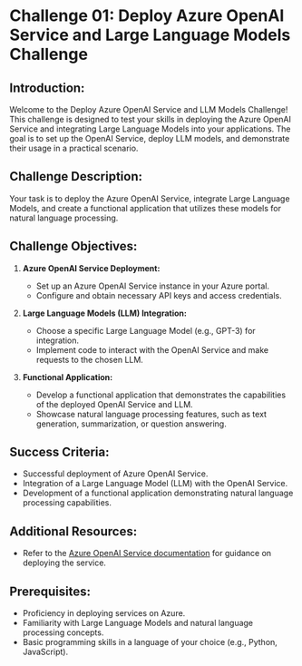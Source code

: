 # Challenge 01:  Deploy Azure OpenAI Service and Large Language Models Challenge

## Introduction:

Welcome to the Deploy Azure OpenAI Service and LLM Models Challenge! This challenge is designed to test your skills in deploying the Azure OpenAI Service and integrating Large Language Models into your applications. The goal is to set up the OpenAI Service, deploy LLM models, and demonstrate their usage in a practical scenario.

## Challenge Description:

Your task is to deploy the Azure OpenAI Service, integrate Large Language Models, and create a functional application that utilizes these models for natural language processing.

## Challenge Objectives:

1. **Azure OpenAI Service Deployment:**
   - Set up an Azure OpenAI Service instance in your Azure portal.
   - Configure and obtain necessary API keys and access credentials.

2. **Large Language Models (LLM) Integration:**
   - Choose a specific Large Language Model (e.g., GPT-3) for integration.
   - Implement code to interact with the OpenAI Service and make requests to the chosen LLM.

3. **Functional Application:**
   - Develop a functional application that demonstrates the capabilities of the deployed OpenAI Service and LLM.
   - Showcase natural language processing features, such as text generation, summarization, or question answering.


## Success Criteria:

- Successful deployment of Azure OpenAI Service.
- Integration of a Large Language Model (LLM) with the OpenAI Service.
- Development of a functional application demonstrating natural language processing capabilities.

## Additional Resources:

- Refer to the [Azure OpenAI Service documentation](https://learn.microsoft.com/en-us/azure/ai-services/openai/) for guidance on deploying the service.


## Prerequisites:

- Proficiency in deploying services on Azure.
- Familiarity with Large Language Models and natural language processing concepts.
- Basic programming skills in a language of your choice (e.g., Python, JavaScript).
